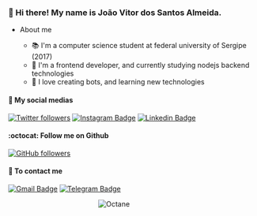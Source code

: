 ### 👾 Hi there! My name is João Vitor dos Santos Almeida.

* About me

  - 📚 I'm a computer science student at federal university of Sergipe (2017)
  - 💚 I'm a frontend developer, and currently studying nodejs backend technologies
  - 🤖 I love creating bots, and learning new technologies

#### 📱 My social medias
[![Twitter followers](https://img.shields.io/twitter/follow/Jao7Pontos.svg?style=social&label=Follow)](https://twitter.com/Jao7pontos)
[![Instagram Badge](https://img.shields.io/badge/-Instagram-C13584?style=flat-square&labelColor=C13584&logo=instagram&logoColor=white&link=https://www.instagram.com/jotav_dsa/)](https://www.instagram.com/jotav_dsa/)
[![Linkedin Badge](https://img.shields.io/badge/-LinkedIn-blue?style=flat-square&logo=Linkedin&logoColor=white&link=https://www.linkedin.com/in/joao-almeida-5994a2186/)](https://www.linkedin.com/in/joao-almeida-5994a2186/)

#### :octocat: Follow me on Github
[![GitHub followers](https://img.shields.io/github/followers/jvsajv.svg?style=social&label=Follow&maxAge=2592000)](https://github.com/jvsajv?tab=followers)

#### 📧 To contact me
[![Gmail Badge](https://img.shields.io/badge/-Gmail-c14438?style=flat-square&logo=Gmail&logoColor=white&link=mailto:runner.troll.rt@gmail.com)](mailto:runner.troll.rt@gmail.com)
[![Telegram Badge](https://img.shields.io/badge/-Telegram-blue?style=flat-quare&logo=Telegram&logoColor=white&link=https://telegram.org/)](https://t.me/Lampiola)

&emsp;&emsp;&emsp;&emsp;&emsp;&emsp;&emsp;&emsp;&emsp;&emsp;&emsp;&emsp;&emsp;![Octane](https://media1.giphy.com/media/fUN9Jal2W57RqQXL2s/giphy.gif)
